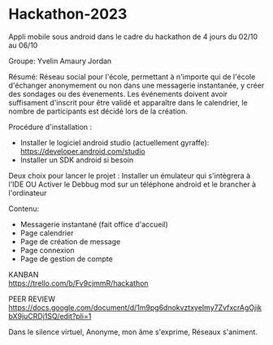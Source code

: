 # Hackathon-2023
Appli mobile sous android dans le cadre du hackathon de 4 jours du 02/10 au 06/10

Groupe: 
Yvelin  Amaury  Jordan

Résumé: 
Réseau social pour l'école, permettant à n'importe qui de l'école d'échanger anonymement ou non dans une messagerie instantanée, y créer des sondages ou des évenements.
Les événements doivent avoir suffisament d'inscrit pour être validé et apparaître dans le calendrier, le nombre de participants est décidé lors de la création.


Procédure d'installation :  
- Installer le logiciel android studio (actuellement gyraffe):
https://developer.android.com/studio
- Installer un SDK android si besoin

Deux choix pour lancer le projet :
  Installer un émulateur qui s'intègrera à l'IDE
  OU
  Activer le Debbug mod sur un téléphone android et le brancher à l'ordinateur

  
Contenu: 
- Messagerie instantané (fait office d'accueil) 
- Page calendrier
- Page de création de message
- Page connexion
- Page de gestion de compte

KANBAN    
https://trello.com/b/Fv9cjmmR/hackathon

PEER REVIEW    
https://docs.google.com/document/d/1m9pg6dnokvztxyeImy7ZvfxcrAgOjikbX9juCRDj1SQ/edit?pli=1

Dans le silence virtuel,
Anonyme, mon âme s'exprime,
Réseaux s'animent.
